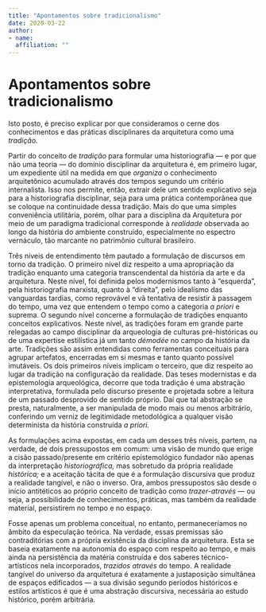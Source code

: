 ```yaml
---
title: "Apontamentos sobre tradicionalismo"
date: 2020-03-22
author:
- name: 
  affiliation: ""
---
```


# Apontamentos sobre tradicionalismo

<p>Isto posto, é preciso explicar por que consideramos o cerne dos conhecimentos e das práticas disciplinares da arquitetura como uma <em>tradição.</em></p>
<p>Partir do conceito de <em>tradição</em> para formular uma historiografia — e por que não uma teoria — do domínio disciplinar da arquitetura é, em primeiro lugar, um expediente útil na medida em que <em>organiza</em> o conhecimento arquitetônico acumulado através dos tempos segundo um critério internalista. Isso nos permite, então, extrair dele um sentido explicativo seja para a historiografia disciplinar, seja para uma prática contemporânea que se coloque na continuidade dessa tradição. Mais do que uma simples conveniência utilitária, porém, olhar para a disciplina da Arquitetura por meio de um paradigma tradicional corresponde à <em>realidade</em> observada ao longo da história do ambiente construído, especialmente no espectro vernáculo, tão marcante no patrimônio cultural brasileiro.</p>
<p>Três níveis de entendimento têm pautado a formulação de discursos em torno da tradição. O primeiro nível diz respeito a uma apropriação da tradição enquanto uma categoria transcendental da história da arte e da arquitetura. Neste nível, foi definida pelos modernismos tanto à “esquerda”, pela historiografia marxista, quanto à “direita”, pelo idealismo das vanguardas tardias, como reprovável e vã tentativa de resistir à passagem do tempo, uma vez que entendem o tempo como a categoria <em>a priori</em> e suprema. O segundo nível concerne a formulação de tradições enquanto conceitos explicativos. Neste nível, as tradições foram em grande parte relegadas ao campo disciplinar da arqueologia de culturas pré-históricas ou de uma expertise estilística já um tanto <em>démodée</em> no campo da história da arte. Tradições são assim entendidas como ferramentas conceituais para agrupar artefatos, encerradas em si mesmas e tanto quanto possível imutáveis. Os dois primeiros níveis implicam o terceiro, que diz respeito ao lugar da tradição na configuração da realidade. Das teses modernistas e da epistemologia arqueológica, decorre que toda tradição é uma abstração interpretativa, formulada pelo discurso presente e projetada sobre a leitura de um passado desprovido de sentido próprio. Daí que tal abstração se presta, naturalmente, a ser manipulada de modo mais ou menos arbitrário, conferindo um verniz de legitimidade metodológica a qualquer visão determinista da história construída <em>a priori.</em></p>
<p>As formulações acima expostas, em cada um desses três níveis, partem, na verdade, de dois pressupostos em comum: uma visão de mundo que erige a cisão passado/presente em critério epistemológico fundador não apenas da interpretação <em>historiográfica,</em> mas sobretudo da própria realidade <em>histórica;</em> e a aceitação tácita de que é a formulação discursiva que produz a realidade tangível, e não o inverso. Ora, ambos pressupostos são desde o início antitéticos ao próprio conceito de tradição como <em>trazer-através</em> — ou seja, a possibilidade de conhecimentos, práticas, mas também da realidade material, persistirem no tempo e no espaço.</p>
<p>Fosse apenas um problema conceitual, no entanto, permaneceríamos no âmbito da especulação teórica. Na verdade, essas premissas são contraditórias com a própria existência da disciplina da arquitetura. Esta se baseia exatamente na autonomia do espaço com respeito ao tempo, e mais ainda na persistência da matéria construída e dos saberes técnico-artísticos nela incorporados, <em>trazidos através</em> do tempo. A realidade tangível do universo da arquitetura é exatamente a justaposição simultânea de espaços edificados — a sua divisão segundo períodos históricos e estilos artísticos é que é uma abstração discursiva, necessária ao estudo histórico, porém arbitrária.</p>
